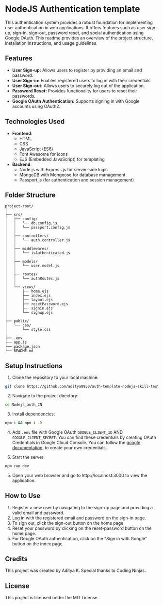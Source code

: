 # NodeJS Authentication template

This authentication system provides a robust foundation for implementing user authentication in web applications. It offers features such as user sign-up, sign-in, sign-out, password reset, and social authentication using Google OAuth. This readme provides an overview of the project structure, installation instructions, and usage guidelines.

## Features

- **User Sign-up:** Allows users to register by providing an email and password.
- **User Sign-in:** Enables registered users to log in with their credentials.
- **User Sign-out:** Allows users to securely log out of the application.
- **Password Reset:** Provides functionality for users to reset their passwords.
- **Google OAuth Authentication:** Supports signing in with Google accounts using OAuth2.

## Technologies Used

- **Frontend**:
  - HTML
  - CSS
  - JavaScript (ES6)
  - Font Awesome for icons
  - EJS (Embedded JavaScript) for templating
- **Backend**:
  - Node.js with Express.js for server-side logic
  - MongoDB with Mongoose for database management
  - Passport.js (for authentication and session management)

## Folder Structure

```
project-root/
│
├── src/
│   ├── config/
│   │   └── db.config.js
│   │   └── passport.config.js
│   │
│   ├── controllers/
│   │   └── auth.controller.js
│   │
│   ├── middlewares/
│   │   └── isAuthenticated.js
│   │
│   ├── models/
│   │   └── user.model.js
│   │
│   ├── routes/
│   │   └── authRoutes.js
│   │
│   └── views/
│       ├── home.ejs
│       ├── index.ejs
│       ├── layout.ejs
│       ├── resetPassword.ejs
│       ├── signin.ejs
│       └── signup.ejs
│
├── public/
│   └── css/
│       └── style.css
│
├── .env
├── app.js
├── package.json
└── README.md
```

## Setup Instructions

1. Clone the repository to your local machine:

```bash
git clone https://github.com/aditya8850/auth-template-nodejs-skill-test
```

2. Navigate to the project directory:

```bash
cd Nodejs_auth_CN
```

3. Install dependencies:

```bash
npm i && npm i -D
```

4. Add `.env` file with Google OAuth `GOOGLE_CLIENT_ID` AND `GOOGLE_CLIENT_SECRET`. You can find these credentials by creating OAuth Credentials in Google Cloud Console. You can follow the [google documentation](https://support.google.com/cloud/answer/6158849?hl=en), to create your own credentials.

5. Start the server:

```bash
npm run dev
```

5. Open your web browser and go to http://localhost:3000 to view the application.

## How to Use

1. Register a new user by navigating to the sign-up page and providing a valid email and password.
2. Log in with the registered email and password on the sign-in page.
3. To sign out, click the sign-out button on the home page.
4. Reset your password by clicking on the reset-password button on the home page.
5. For Google OAuth authentication, click on the "Sign in with Google" button on the index page.

## Credits

This project was created by Aditya K. Special thanks to Coding Ninjas.

## License

This project is licensed under the MIT License.
